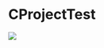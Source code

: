 # CProjectTest

[<img src="https://weiweicai.visualstudio.com/_apis/public/build/definitions/3b49b649-e2c1-49f6-b652-76a6e5fe2015/8/badge"/>](https://weiweicai.visualstudio.com/MyFirstTeamProject20171011/_build/index?definitionId=8)

